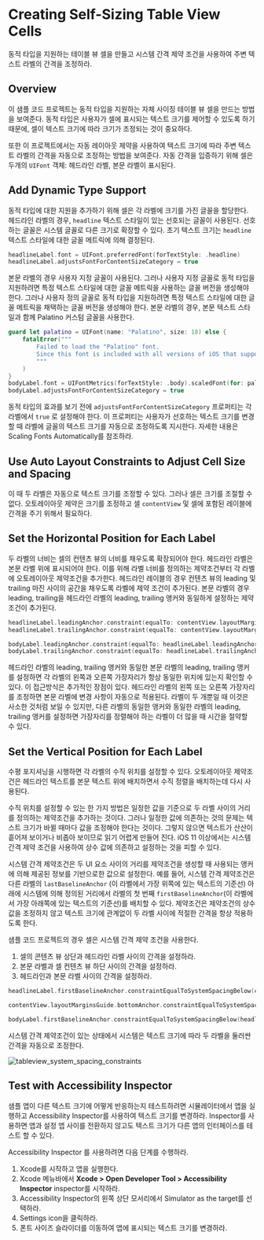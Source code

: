 # Creating Self-Sizing Table View Cells

동적 타입을 지원하는 테이블 뷰 셀을 만들고 시스템 간격 제약 조건을 사용하여 주변 텍스트 라벨의 간격을 조정하라.

## Overview

이 샘플 코드 프로젝트는 동적 타입을 지원하는 자체 사이징 테이블 뷰 셀을 만드는 방법을 보여준다. 동적 타입은 사용자가 셀에 표시되는 텍스트 크기를 제어할 수 있도록 하기 때문에, 셀이 텍스트 크기에 따라 크기가 조정되는 것이 중요하다.

또한 이 프로젝트에서는 자동 레이아웃 제약을 사용하여 텍스트 크기에 따라 주변 텍스트 라벨의 간격을 자동으로 조정하는 방법을 보여준다. 자동 간격을 입증하기 위해 셀은 두개의 `UIFont` 객체: 헤드라인 라벨, 본문 라벨이 표시된다.

## Add Dynamic Type Support

동적 타입에 대한 지원을 추가하기 위해 셀은 각 라벨에 크기를 가진 글꼴을 할당한다. 헤드라인 라벨의 경우, `headline` 텍스트 스타일이 있는 선호되는 글꼴이 사용된다. 선호하는 글꼴은 시스템 글꼴로 다른 크기로 확장할 수 있다. 초기 텍스트 크기는 `headline` 텍스트 스타일에 대한 글꼴 메트릭에 의해 결정된다.

```swift
headlineLabel.font = UIFont.preferredFont(forTextStyle: .headline)
headlineLabel.adjustsFontForContentSizeCategory = true
```

본문 라벨의 경우 사용자 지정 글꼴이 사용된다. 그러나 사용자 지정 글꼴로 동적 타입을 지원하려면 특정 텍스트 스타일에 대한 글꼴 메트릭을 사용하는 글꼴 버전을 생성해야 한다. 그러나 사용자 정의 글꼴로 동적 타입을 지원하려면 특정 텍스트 스타일에 대한 글꼴 메트릭을 채택하는 글꼴 버전을 생성해야 한다. 본문 라벨의 경우, 본문 텍스트 스타일과 함께 Palatino 커스텀 글꼴을 사용한다.

```swift
guard let palatino = UIFont(name: "Palatino", size: 18) else {
    fatalError("""
        Failed to load the "Palatino" font.
        Since this font is included with all versions of iOS that support Dynamic Type, verify that the spelling and casing is correct.
        """
    )
}
bodyLabel.font = UIFontMetrics(forTextStyle: .body).scaledFont(for: palatino)
bodyLabel.adjustsFontForContentSizeCategory = true
```

동적 타입의 효과를 보기 전에 `adjustsFontForContentSizeCategory` 프로퍼티는 각 라벨에서 `true` 로 설정해야 한다. 이 프로퍼티는 사용자가 선호하는 텍스트 크기를 변경할 때 라벨에 글꼴의 텍스트 크기를 자동으로 조정하도록 지시한다. 자세한 내용은 Scaling Fonts Automatically를 참조하라.

## Use Auto Layout Constraints to Adjust Cell Size and Spacing

이 때 두 라벨은 자동으로 텍스트 크기를 조정할 수 있다. 그러나 셀은 크기를 조절할 수 없다. 오토레이아웃 제약은 크기를 조정하고 셀 `contentView` 및 셀에 포함된 레이블에 간격을 주기 위해서 필요하다.

## Set the Horizontal Position for Each Label

두 라벨의 너비는 셀의 컨텐츠 뷰의 너비를 채우도록 확장되어야 한다. 헤드라인 라벨은 본문 라벨 위에 표시되어야 한다. 이를 위해 라벨 너비를 정의하는 제약조건부터 각 라벨에 오토레이아웃 제약조건을 추가한다. 헤드라인 레이블의 경우 컨텐츠 뷰의 leading 및 trailing 마진 사이의 공간을 채우도록 라벨에 제약 조건이 추가된다. 본문 라벨의 경우 leading, trailing을 헤드라인 라벨의 leading, trailing 앵커와 동일하게 설정하는 제약조건이 추가된다.

```swift
headlineLabel.leadingAnchor.constraint(equalTo: contentView.layoutMarginsGuide.leadingAnchor).isActive = true
headlineLabel.trailingAnchor.constraint(equalTo: contentView.layoutMarginsGuide.trailingAnchor).isActive = true

bodyLabel.leadingAnchor.constraint(equalTo: headlineLabel.leadingAnchor).isActive = true
bodyLabel.trailingAnchor.constraint(equalTo: headlineLabel.trailingAnchor).isActive = true
```

헤드라인 라벨의 leading, trailing 앵커와 동일한 본문 라벨의 leading, trailing 앵커를 설정하면 각 라벨의 왼쪽과 오른쪽 가장자리가 항상 동일한 위치에 있는지 확인할 수 있다. 이 접근방식은 추가적인 장점이 있다. 헤드라인 라벨의 왼쪽 또는 오른쪽 가장자리를 조정하면 본문 라벨에 변경 사항이 자동으로 적용된다. 라벨이 두 개뿐일 때 이것은 사소한 것처럼 보일 수 있지만, 다른 라벨의 동일한 앵커와 동일한 라벨의 leading, trailing 앵커를 설정하면 가장자리를 정렬해야 하는 라벨이 더 많을 때 시간을 절약할 수 있다.

## Set the Vertical Position for Each Label

수평 포지셔닝을 시행하면 각 라벨의 수직 위치를 설정할 수 있다. 오토레이아웃 제약조건은 헤드라인 텍스트를 본문 텍스트 위에 배치하면서 수직 정렬을 배치하는데 다시 사용된다.

수직 위치를 설정할 수 있는 한 가지 방법은 일정한 값을 기준으로 두 라벨 사이의 거리를 정의하는 제약조건을 추가하는 것이다. 그러나 일정한 값에 의존하는 것의 문제는 텍스트 크기가 바뀔 때마다 값을 조정해야 한다는 것이다. 그렇지 않으면 텍스트가 산산이 흩어져 보이거나 비좁아 보이므로 읽기 어렵게 만들어 진다. iOS 11 이상에서는 시스템 간격 제약 조건을 사용하여 상수 값에 의존하고 설정하는 것을 피할 수 있다.

시스템 간격 제약조건은 두 UI 요소 사이의 거리를 제약조건을 생성할 때 사용되는 앵커에 의해 제공된 정보를 기반으로한 값으로 설정한다. 예를 들어, 시스템 간격 제약조건은 다른 라벨의 `lastBaselineAnchor` \(이 라벨에서 가장 위쪽에 있는 텍스트의 기준선\) 아래에 시스템에 의해 정의된 거리에서 라벨의 첫 번째 `firstBaselineAnchor`\(이 라벨에서 가장 아래쪽에 있는 텍스트의 기준선\)를 배치할 수 있다. 제약조건은 제약조건의 상수 값을 조정하지 않고 텍스트 크기에 관계없이 두 라벨 사이에 적절한 간격을 항상 적용하도록 한다.

샘플 코드 프로젝트의 경우 셀은 시스템 간격 제약 조건을 사용한다.

1. 셀의 콘텐츠 뷰 상단과 헤드라인 라벨 사이의 간격을 설정하라.
2. 본문 라벨과 셀 컨텐츠 뷰 하단 사이의 간격을 설정하라.
3. 헤드라인과 본문 라벨 사이의 간격을 설정하라.

```swift
headlineLabel.firstBaselineAnchor.constraintEqualToSystemSpacingBelow(contentView.layoutMarginsGuide.topAnchor, multiplier: 1).isActive = true

contentView.layoutMarginsGuide.bottomAnchor.constraintEqualToSystemSpacingBelow(bodyLabel.lastBaselineAnchor, multiplier: 1).isActive = true

bodyLabel.firstBaselineAnchor.constraintEqualToSystemSpacingBelow(headlineLabel.lastBaselineAnchor, multiplier: 1).isActive = true
```

시스템 간격 제약조건이 있는 상태에서 시스템은 텍스트 크기에 따라 두 라벨을 둘러싼 간격을 자동으로 조정한다.

![tableview\_system\_spacing\_constraints](https://github.com/junyng/study-apple-docs/tree/c4b292b17da2edc8670232ab9689281024a64f04/.gitbook/assets/tableview_system_spacing_constraints.png)

## Test with Accessibility Inspector

샘플 앱이 다른 텍스트 크기에 어떻게 반응하는지 테스트하려면 시뮬레이터에서 앱을 실행하고 Accessibility Inspector를 사용하여 텍스트 크기를 변경하라. Inspector를 사용하면 앱과 설정 앱 사이를 전환하지 않고도 텍스트 크기가 다른 앱의 인터페이스를 테스트 할 수 있다.

Accessibility Inspector 를 사용하려면 다음 단계를 수행하라.

1. Xcode를 시작하고 앱을 실행한다.
2. Xcode 메뉴바에서 **Xcode &gt; Open Developer Tool &gt; Accessibility Inspector**  inspector를 시작하라.
3. Accessibility Inspector의 왼쪽 상단 모서리에서 Simulator as the target를 선택하라.
4. Settings icon을 클릭하라.
5. 폰트 사이즈 슬라이더를 이동하여 앱에 표시되는 텍스트 크기를 변경하라.

